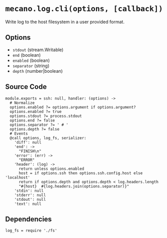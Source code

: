 
# `mecano.log.cli(options, [callback])`

Write log to the host filesystem in a user provided format.

## Options

*   `stdout` (stream.Writable)   
*   `end` (boolean)    
*   `enabled` (boolean)    
*   `separator` (string)    
*   `depth` (number|boolean)    

## Source Code

    module.exports = ssh: null, handler: (options) ->
      # Normalize
      options.enabled ?= options.argument if options.argument?
      options.enabled ?= true
      options.stdout ?= process.stdout
      options.end ?= false
      options.separator ?= ' # '
      options.depth ?= false
      # Events
      @call options, log_fs, serializer:
        'diff': null
        'end': ->
          "FINISH\n"
        'error': (err) ->
          "ERROR"
        'header': (log) ->
          return unless options.enabled
          host = if options.ssh then options.ssh.config.host else 'localhost'
          return if options.depth and options.depth < log.headers.length
          "#{host}  #{log.headers.join(options.separator)}"
        'stdin': null
        'stderr': null
        'stdout': null
        'text': null

## Dependencies

    log_fs = require './fs'
